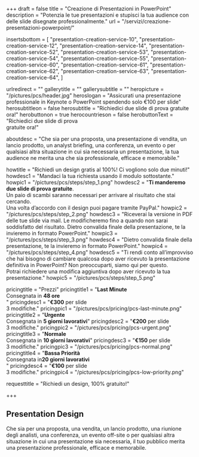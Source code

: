 +++
draft 			= false
title 			= "Creazione di Presentazioni in PowerPoint"
description		= "Potenzia le tue presentazioni e stupisci la tua audience con delle slide disegnate professionalmente."
url 				= "/servizi/creazione-presentazioni-powerpoint/"

insertsbottom	= [
	"presentation-creation-service-10",
	"presentation-creation-service-12",
	"presentation-creation-service-14",
	"presentation-creation-service-52",
	"presentation-creation-service-53",
	"presentation-creation-service-54",
	"presentation-creation-service-55",
	"presentation-creation-service-60",
	"presentation-creation-service-61",
	"presentation-creation-service-62",
	"presentation-creation-service-63",
	"presentation-creation-service-64",
]

urlredirect		= ""
gallerytitle    = ""
gallerysubtitle = ""
heropicture	    = "/pictures/pcs/header.jpg"
heroslogan      = "Assicurati una presentazione professionale in Keynote o PowerPoint spendendo solo €100 per slide"
herosubtitleon  = false
herosubtitle    = "Richiedici due slide di prova gratuite ora!"
herobuttonon    = true
herocountrieson = false
herobuttonText  = "Richiedici due slide di prova <br>gratuite ora!"

aboutdesc		= "Che sia per una proposta, una presentazione di vendita, un lancio prodotto, un analyst briefing, una conferenza, un evento o per qualsiasi altra situazione in cui sia necessaria un presentazione, la tua audience ne merita una che sia professionale, efficace e memorabile."

howtitle		= "Richiedi un design gratis al 100%! Ci vogliono solo due minuti!"
howdesc1		= "Mandaci la tua richiesta usando il modulo sottostante."
howpic1			= "/pictures/pcs/steps/step_1.png"
howdesc2		= "<b>Ti manderemo due slide di prova gratuite</b>.<br>Un paio di scambi saranno necessari per arrivare al risultato che stai cercando.<br>Una volta d’accordo con il design puoi pagare tramite PayPal."
howpic2			= "/pictures/pcs/steps/step_2.png"
howdesc3		= "Riceverai la versione in PDF delle tue slide via mail. Le modificheremo fino a quando non sarai soddisfatto del risultato. Dietro convalida finale della presentazione, te la invieremo in formato PowerPoint."
howpic3			= "/pictures/pcs/steps/step_3.png"
howdesc4		= "Dietro convalida finale della presentazione, te la invieremo in formato PowerPoint."
howpic4			= "/pictures/pcs/steps/step_4.png"
howdesc5		= "Ti rendi conto all’improvviso che hai bisogno di cambiare qualcosa dopo aver ricevuto la presentazione definitiva in PowerPoint? Non preoccuparti, siamo qui per questo.<br>Potrai richiedere una modifica aggiuntiva dopo aver ricevuto la tua presentazione."
howpic5			= "/pictures/pcs/steps/step_5.png"

pricingtitle		= "Prezzi"
pricingtitle1	= "<strong>Last Minute</strong><br>Consegnata in <strong>48 ore</strong><br>"
pricingdesc1		= "<strong>€300</strong> per slide<br>3 modifiche."
pricingpic1			= "/pictures/pcs/pricing/pcs-last-minute.png"
pricingtitle2	= "<strong>Urgente</strong><br>Consegnata in <strong>5 giorni lavorativi</strong>"
pricingdesc2		= "<strong>€200</strong> per slide<br>3 modifiche."
pricingpic2			= "/pictures/pcs/pricing/pcs-urgent.png"
pricingtitle3	= "<strong>Normale</strong><br>Consegnata in <strong>10 giorni lavorativi</strong>"
pricingdesc3		= "<strong>€150</strong> per slide<br>3 modifiche."
pricingpic3			= "/pictures/pcs/pricing/pcs-normal.png"
pricingtitle4	= "<strong>Bassa Priorità</strong><br>Consegnata in<strong>20 giorni lavorativi</strong><br>"
pricingdesc4		= "<strong>€100</strong> per slide<br>3 modifiche."
pricingpic4			= "/pictures/pcs/pricing/pcs-low-priority.png"

requesttitle		= "Richiedi un design, 100% gratuito!"

+++
## Presentation Design
Che sia per una proposta, una vendita, un lancio prodotto, una riunione degli analisti, una conferenza, un evento off-site o per qualsiasi altra situazione in cui una presentazione sia necessaria, il tuo pubblico merita una presentazione professionale, efficace e memorabile.